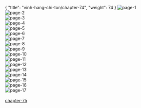 { "title": "vinh-hang-chi-ton/chapter-74", "weight": 74 }
<img src="vinh-hang-chi-ton_0074_01-fec0ecc6b7cda71dd39f5c8898d87114.webp" alt="page-1" origin="http://storage.fshare.vn/Test-vechai/1517119779-Vinh-Hang-Chi-Ton-Chapter-74-Tieng-viet-hamtruyencom-ve-chai-02.jpg"><br/>
<img src="vinh-hang-chi-ton_0074_02-652c419f0f6d5d53fab5c600870d0a94.webp" alt="page-2" origin="http://storage.fshare.vn/Test-vechai/1517119779-Vinh-Hang-Chi-Ton-Chapter-74-Tieng-viet-hamtruyencom-ve-chai-03.jpg"><br/>
<img src="vinh-hang-chi-ton_0074_03-73e2110652d85304b8fcac1aaac78241.webp" alt="page-3" origin="http://storage.fshare.vn/Test-vechai/1517119779-Vinh-Hang-Chi-Ton-Chapter-74-Tieng-viet-hamtruyencom-ve-chai-04.jpg"><br/>
<img src="vinh-hang-chi-ton_0074_04-7ef438f137fa029f07b88ef2ab6b907e.webp" alt="page-4" origin="http://storage.fshare.vn/Test-vechai/1517119779-Vinh-Hang-Chi-Ton-Chapter-74-Tieng-viet-hamtruyencom-ve-chai-05.jpg"><br/>
<img src="vinh-hang-chi-ton_0074_05-d115374425263944d1a2eb2c40cac569.webp" alt="page-5" origin="http://storage.fshare.vn/Test-vechai/1517119779-Vinh-Hang-Chi-Ton-Chapter-74-Tieng-viet-hamtruyencom-ve-chai-06.jpg"><br/>
<img src="vinh-hang-chi-ton_0074_06-cb92acb48fc3f677a6a4e4f949702f59.webp" alt="page-6" origin="http://storage.fshare.vn/Test-vechai/1517119779-Vinh-Hang-Chi-Ton-Chapter-74-Tieng-viet-hamtruyencom-ve-chai-07.jpg"><br/>
<img src="vinh-hang-chi-ton_0074_07-5f7168e78dad2700dfa83a201ffe56e9.webp" alt="page-7" origin="http://storage.fshare.vn/Test-vechai/1517119779-Vinh-Hang-Chi-Ton-Chapter-74-Tieng-viet-hamtruyencom-ve-chai-08.jpg"><br/>
<img src="vinh-hang-chi-ton_0074_08-7bbbd3d7033935044fa78cb2aaab0a6f.webp" alt="page-8" origin="http://storage.fshare.vn/Test-vechai/1517119779-Vinh-Hang-Chi-Ton-Chapter-74-Tieng-viet-hamtruyencom-ve-chai-09.jpg"><br/>
<img src="http://adx.kul.vn/www/delivery/avw.php?zoneid=263&amp;cb=1524455621&amp;n=af995ff0" alt="page-9" origin="http://adx.kul.vn/www/delivery/avw.php?zoneid=263&amp;cb=1524455621&amp;n=af995ff0"><br/>
<img src="vinh-hang-chi-ton_0074_10-650b87235c332cdc428aada00ed93e2e.webp" alt="page-10" origin="http://storage.fshare.vn/Test-vechai/1517119779-Vinh-Hang-Chi-Ton-Chapter-74-Tieng-viet-hamtruyencom-ve-chai-10.jpg"><br/>
<img src="vinh-hang-chi-ton_0074_11-4a399f189966642fcacec0ead1c997e3.webp" alt="page-11" origin="http://storage.fshare.vn/Test-vechai/1517119779-Vinh-Hang-Chi-Ton-Chapter-74-Tieng-viet-hamtruyencom-ve-chai-11.jpg"><br/>
<img src="vinh-hang-chi-ton_0074_12-f83c61fbb59eebbd9d83feaa3ee8d5a6.webp" alt="page-12" origin="http://storage.fshare.vn/Test-vechai/1517119779-Vinh-Hang-Chi-Ton-Chapter-74-Tieng-viet-hamtruyencom-ve-chai-12.jpg"><br/>
<img src="vinh-hang-chi-ton_0074_13-9f5af18e54811e2f5c3c2ecb603c6197.webp" alt="page-13" origin="http://storage.fshare.vn/Test-vechai/1517119779-Vinh-Hang-Chi-Ton-Chapter-74-Tieng-viet-hamtruyencom-ve-chai-13.jpg"><br/>
<img src="vinh-hang-chi-ton_0074_14-398317a3bb2fbaf66bff1c81441964c0.webp" alt="page-14" origin="http://storage.fshare.vn/Test-vechai/1517119779-Vinh-Hang-Chi-Ton-Chapter-74-Tieng-viet-hamtruyencom-ve-chai-14.jpg"><br/>
<img src="vinh-hang-chi-ton_0074_15-a2501461c824574577b7f8429480930a.webp" alt="page-15" origin="http://storage.fshare.vn/Test-vechai/1517119779-Vinh-Hang-Chi-Ton-Chapter-74-Tieng-viet-hamtruyencom-ve-chai-15.jpg"><br/>
<img src="vinh-hang-chi-ton_0074_16-cd819e730ec7da82807b5437da59a46a.webp" alt="page-16" origin="http://storage.fshare.vn/Test-vechai/1517119779-Vinh-Hang-Chi-Ton-Chapter-74-Tieng-viet-hamtruyencom-ve-chai-16.jpg"><br/>
<img src="vinh-hang-chi-ton_0074_17-800x1017-745f55fb7008daeddcf26c7e1e061036.webp" alt="page-17" origin="http://storage.fshare.vn/Test-vechai/1517119779-Vinh-Hang-Chi-Ton-Chapter-74-Tieng-viet-hamtruyencom-ve-chai-17.jpg"><br/>
<br/><a class="nextchap" href="/vinh-hang-chi-ton/chapter-75">chapter-75</a>
